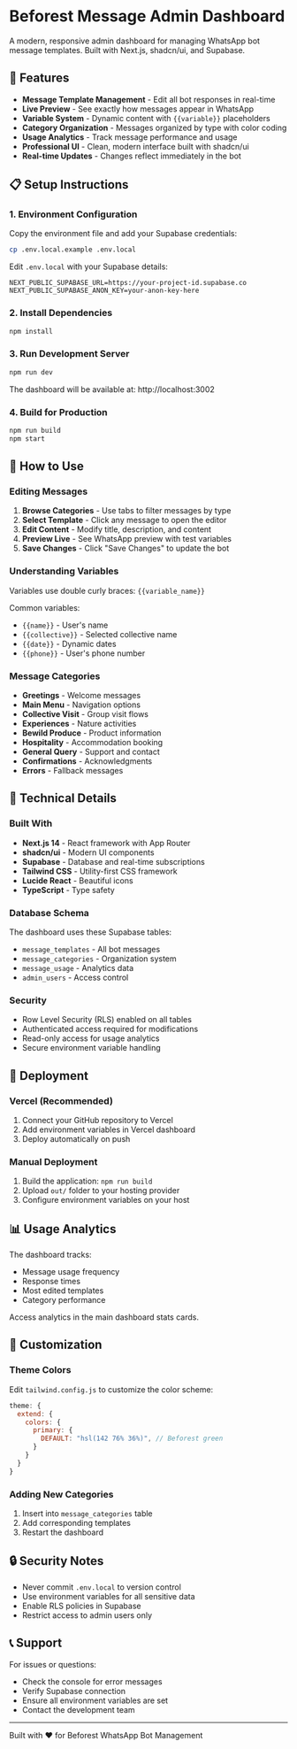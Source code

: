 # Beforest Message Admin Dashboard

A modern, responsive admin dashboard for managing WhatsApp bot message templates. Built with Next.js, shadcn/ui, and Supabase.

## 🚀 Features

- **Message Template Management** - Edit all bot responses in real-time
- **Live Preview** - See exactly how messages appear in WhatsApp
- **Variable System** - Dynamic content with `{{variable}}` placeholders
- **Category Organization** - Messages organized by type with color coding
- **Usage Analytics** - Track message performance and usage
- **Professional UI** - Clean, modern interface built with shadcn/ui
- **Real-time Updates** - Changes reflect immediately in the bot

## 📋 Setup Instructions

### 1. Environment Configuration

Copy the environment file and add your Supabase credentials:

```bash
cp .env.local.example .env.local
```

Edit `.env.local` with your Supabase details:

```env
NEXT_PUBLIC_SUPABASE_URL=https://your-project-id.supabase.co
NEXT_PUBLIC_SUPABASE_ANON_KEY=your-anon-key-here
```

### 2. Install Dependencies

```bash
npm install
```

### 3. Run Development Server

```bash
npm run dev
```

The dashboard will be available at: http://localhost:3002

### 4. Build for Production

```bash
npm run build
npm start
```

## 🎯 How to Use

### Editing Messages

1. **Browse Categories** - Use tabs to filter messages by type
2. **Select Template** - Click any message to open the editor
3. **Edit Content** - Modify title, description, and content
4. **Preview Live** - See WhatsApp preview with test variables
5. **Save Changes** - Click "Save Changes" to update the bot

### Understanding Variables

Variables use double curly braces: `{{variable_name}}`

Common variables:
- `{{name}}` - User's name
- `{{collective}}` - Selected collective name
- `{{date}}` - Dynamic dates
- `{{phone}}` - User's phone number

### Message Categories

- **Greetings** - Welcome messages
- **Main Menu** - Navigation options
- **Collective Visit** - Group visit flows
- **Experiences** - Nature activities
- **Bewild Produce** - Product information
- **Hospitality** - Accommodation booking
- **General Query** - Support and contact
- **Confirmations** - Acknowledgments
- **Errors** - Fallback messages

## 🔧 Technical Details

### Built With

- **Next.js 14** - React framework with App Router
- **shadcn/ui** - Modern UI components
- **Supabase** - Database and real-time subscriptions
- **Tailwind CSS** - Utility-first CSS framework
- **Lucide React** - Beautiful icons
- **TypeScript** - Type safety

### Database Schema

The dashboard uses these Supabase tables:
- `message_templates` - All bot messages
- `message_categories` - Organization system
- `message_usage` - Analytics data
- `admin_users` - Access control

### Security

- Row Level Security (RLS) enabled on all tables
- Authenticated access required for modifications
- Read-only access for usage analytics
- Secure environment variable handling

## 🚀 Deployment

### Vercel (Recommended)

1. Connect your GitHub repository to Vercel
2. Add environment variables in Vercel dashboard
3. Deploy automatically on push

### Manual Deployment

1. Build the application: `npm run build`
2. Upload `out/` folder to your hosting provider
3. Configure environment variables on your host

## 📊 Usage Analytics

The dashboard tracks:
- Message usage frequency
- Response times
- Most edited templates
- Category performance

Access analytics in the main dashboard stats cards.

## 🎨 Customization

### Theme Colors

Edit `tailwind.config.js` to customize the color scheme:

```js
theme: {
  extend: {
    colors: {
      primary: {
        DEFAULT: "hsl(142 76% 36%)", // Beforest green
      }
    }
  }
}
```

### Adding New Categories

1. Insert into `message_categories` table
2. Add corresponding templates
3. Restart the dashboard

## 🔒 Security Notes

- Never commit `.env.local` to version control
- Use environment variables for all sensitive data
- Enable RLS policies in Supabase
- Restrict access to admin users only

## 📞 Support

For issues or questions:
- Check the console for error messages
- Verify Supabase connection
- Ensure all environment variables are set
- Contact the development team

---

Built with ❤️ for Beforest WhatsApp Bot Management